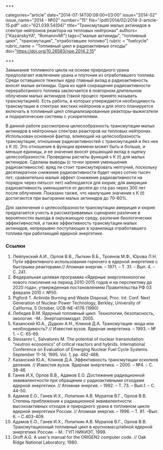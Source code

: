 +++

categories="article"
date="2014-07-14T00:09:00+03:00"
issue="2014-02"
issue_name="2014 - №02"
number="15"
file="/pdf/2014/02/2014-2-article-15.pdf"
udc="621.039.54(04)"
title="Трансмутация малых актинидов в спектре нейтронов реактора на тепловых нейтронах"
authors=["KazanskyYA", "RomanovMI"]
tags=["малые актиниды", "топливный цикл", "трансмутация", "отработавшее топливо"]
rubric = "fuelcycle"
rubric_name = "Топливный цикл и радиоактивные отходы"
doi="https://doi.org/10.26583/npe.2014.2.15"

+++

Замыкание топливного цикла на основе природного урана предполагает извлечение урана и плутония из отработавшего топлива. Среди оставшихся тяжелых ядер главный вклад в радиоактивность вносят малые актиниды. Одна из идей сокращения радиоактивности переработанного топлива заключается в повторном длительном облучении малых актинидов (такой процесс принято называть трансмутацией). Есть работы, в которых утверждается необходимость трансмутации в спектрах жестких нейтронов и для этого планируется включать в топливный цикл специализированные реакторы-выжигатели и подкритические системы с ускорителями.

В данной работе рассмотрена целесообразность трансмутации малых актинидов в нейтронных спектрах реакторов на тепловых нейтронах. Использован основной фактор, влияющий на целесообразность трансмутации, отношение радиоактивностей с трансмутацией и без нее ѕ К (t). Это отношение в функции времени может быть и больше, и меньше единицы, и ее значения вносят решающий вклад в оценку целесообразности. Проведены расчеты функций ѕ К (t) для малых актинидов. Сделаны выводы (с точки зрения уменьшения радиоактивности): вряд ли стоит трансмутировать нептуний, поскольку десятикратное снижение радиоактивности будет через сотню тысяч лет; сравнительно малый эффект (снижение радиоактивности на порядок через пятьсот лет) наблюдается для кюрия; для америция радиоактивность уменьшается от десяти до ста раз через 300 лет после облучения. Показано также, что наилучшие значения ѕ К (t) достигаются при выгорании малых актинидов до 70–80%.

Для заключения о целесообразности трансмутации америция и кюрия предлагается учесть в рассматриваемых сценариях различие в вероятностях выхода в окружающую среду, различие биологических эффективностей, а также эффективность трансмутации малых актинидов, непрерывно поступающих в хранилища отработавшего топлива при работающей ядерной энергетике.

### Ссылки

1. Лейпунский А.И., Орлов В.В., Лыткин В.Б., Троянов М.Ф., Юрова Л.Н. Пути эффективного использования горючего в ядерной энергетике с быстрыми реакторами.// Атомная энергия. – 1971. – Т. 31. – Вып. 4. – С. 241.
2. Федеральная целевая программа «Ядерные энерготехнологии нового поколения на период 2010-2015 годов и на перспективу до 2020 года», утвержденная постановлением Правительства РФ 03 февраля 2010 г. №50.
3. Pigford Т. Actinide Burning and Waste Disposal, Proc. Int. Conf. Next Generation of Nuclear Power Technology, Berkley, University of California, 5 October, UCB-NE-4176 (1990)
4. Лебедев В.М. Ядерный топливный цикл. Технологии, безопасность, экология. –М.: Энергоатомиздат. 2005.
5. Казанский Ю.А., Дудкин А.Н., Клинов Д.А. Трансмутация: мода или необходимость? // Известия вузов. Ядерная энергетика. – 1993. – № 1. – С. 65-69.
6. Slessarev I., Salvatores M. The potential of nuclear transmutation: “neutron economics” of critical reactors and hybrids. International Conference on Evaluation of Emerging Nuclear Fuel Cycle Systems. September 11-14, 1995. Vol. 1, pp. 482-488.
7. Казанский Ю.А., Клинов Д.А. Эффективность трансмутации осколков деления. // Известия вузов. Ядерная энергетика. – 2000. – №4. – С. 38-46.
8. Ганев И.Х, Орлов В.В., Адамов Е.О. Достижение радиационной эквивалентности при обращении с радиоактивными отходами ядерной энергетики. // Атомная энергия. – 1992. – Т. 73. – Вып.1. – С. 44-50.
9. Адамов Е.О., Ганев И.Х., Лопаткин А.В. Муратов В.Г., Орлов В.В. Степень приближения к радиационной эквивалентности высокоактивных отходов и природного урана в топливном цикле ядерной энергетики России. // Атомная энергия. – 1996. – Т. 81. –Вып. 6. – С.403-409.
10. Адамов Е.О., Ганев И.Х., Лопаткин А.В. Муратов В.Г., Орлов В.В. Трансмутационный топливный цикл в крупномасштабной ядерной энергетике России. – М.: ГУП НИКИЭТ, 1999.
11. Groff A.G. A user’s manual for the ORIGEN2 computer code. // Oak Ridge National Laboratory, 1980.
